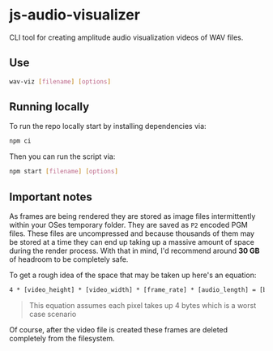 # js-audio-visualizer

CLI tool for creating amplitude audio visualization videos of WAV files.

## Use

```bash
wav-viz [filename] [options]
```

## Running locally

To run the repo locally start by installing dependencies via:

```bash
npm ci
```

Then you can run the script via:

```bash
npm start [filename] [options]
```

## Important notes

As frames are being rendered they are stored as image files intermittently within your OSes temporary folder. They are saved as `P2` encoded PGM files. These files are uncompressed and because thousands of them may be stored at a time they can end up taking up a massive amount of space during the render process. With that in mind, I'd recommend around **30 GB** of headroom to be completely safe.

To get a rough idea of the space that may be taken up here's an equation:

```txt
4 * [video_height] * [video_width] * [frame_rate] * [audio_length] = [bytes of storage consumed]
```

> This equation assumes each pixel takes up 4 bytes which is a worst case scenario

Of course, after the video file is created these frames are deleted completely from the filesystem.